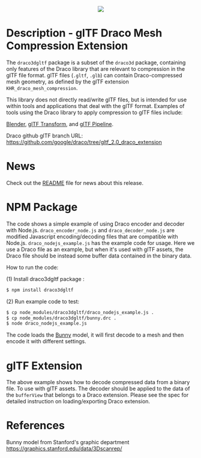 
<p align="center">
<img src="https://github.com/google/draco/raw/master/docs/DracoLogo.jpeg" />
</p>

Description - glTF Draco Mesh Compression Extension
===================================================

The `draco3dgltf` package is a subset of the `draco3d` package, containing only
features of the Draco library that are relevant to compression in the glTF file
format. glTF files (`.gltf`, `.glb`) can contain Draco-compressed mesh geometry,
as defined by the glTF extension `KHR_draco_mesh_compression`.

This library does not directly read/write glTF files, but is intended for use
within tools and applications that deal with the glTF format. Examples of tools
using the Draco library to apply compression to glTF files include:

[Blender](https://www.blender.org/),
[glTF Transform](https://gltf-transform.donmccurdy.com/), and
[glTF Pipeline](https://github.com/CesiumGS/gltf-pipeline).

Draco github glTF branch URL: https://github.com/google/draco/tree/gltf_2.0_draco_extension

News
=======

Check out the [README](https://github.com/google/draco/blob/1.5.3/README.md)
file for news about this release.

NPM Package
===========

The code shows a simple example of using Draco encoder and decoder with Node.js.
`draco_encoder_node.js` and `draco_decoder_node.js` are modified Javascript
encoding/decoding files that are compatible with Node.js.
`draco_nodejs_example.js` has the example code for usage.
Here we use a Draco file as an example, but when it's used with glTF assets, the
Draco file should be instead some buffer data contained in the binary data.

How to run the code:

(1) Install draco3dgltf package :

~~~~~ bash
$ npm install draco3dgltf
~~~~~

(2) Run example code to test:

~~~~~ bash
$ cp node_modules/draco3dgltf/draco_nodejs_example.js .
$ cp node_modules/draco3dgltf/bunny.drc .
$ node draco_nodejs_example.js
~~~~~

The code loads the [Bunny] model, it will first decode to a mesh
and then encode it with different settings.

glTF Extension
==============

The above example shows how to decode compressed data from a binary file. To use with glTF assets. The decoder should be applied to the data of the `bufferView` that belongs to a Draco extension. Please see the spec for detailed instruction on loading/exporting Draco extension.

References
==========
[Draco]: https://github.com/google/draco
[Bunny]: https://graphics.stanford.edu/data/3Dscanrep/

Bunny model from Stanford's graphic department <https://graphics.stanford.edu/data/3Dscanrep/>
